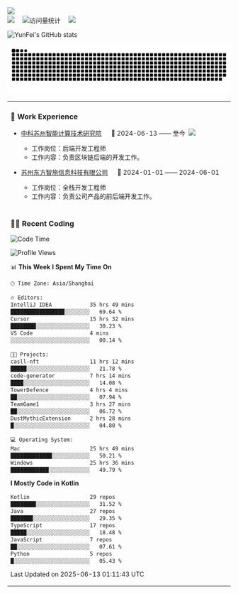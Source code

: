   <!-- dynamic typing effect 动态打字效果 -->
  <div>
    <a href="http://yunfei.plus">
      <img src="https://readme-typing-svg.demolab.com?font=Fira+Code&pause=1000&width=435&lines=console.log(%22Hello%2C%20World%22);祝您今天愉快!&center=true&size=27" />
    </a>
  </div>

  <div>
    <a href="http://yunfei.plus/"><img src="https://img.shields.io/badge/Website-博客-8c36db" /></a>&emsp;
    <!-- visitor -->
    <img src="https://komarev.com/ghpvc/?username=yunfeidog&label=Views&color=orange&style=flat" alt="访问量统计" />&emsp;
    <!-- wakatime -->    
    <a href="https://wakatime.com/@yunfeidog"><img src="https://wakatime.com/badge/user/42d0678c-368b-448b-9a77-5d21c5b55352.svg" /></a>
  </div>

![YunFei's GitHub stats](https://github-readme-stats.vercel.app/api?username=yunfeidog)

![snake](./dist/github-contribution-grid-snake.svg)


<table>

<tr><td>

### 🏢 Work Experience

<img align="right" width="88" src="https://cdn.jsdelivr.net/gh/yunfeidog/yunfeidog/assets/images/yuanze.png" />

- [中科苏州智能计算技术研究院](http://iict.ac.cn/sy) &emsp; 📌 2024-06-13 —— 至今

    - 工作岗位：后端开发工程师
    - 工作内容：负责区块链后端的开发工作。

- [苏州东方智旅信息科技有限公司](http://www.leyoobao.com/) &emsp; 📌 2024-01-01 —— 2024-06-01

    - 工作岗位：全栈开发工程师
    - 工作内容：负责公司产品的前后端开发工作。

</td></tr>

<tr><td>

### 👩‍💻 Recent Coding

<!--START_SECTION:waka-->
![Code Time](http://img.shields.io/badge/Code%20Time-3%2C155%20hrs%2023%20mins-blue)

![Profile Views](http://img.shields.io/badge/Profile%20Views-0-blue)

📊 **This Week I Spent My Time On** 

```text
🕑︎ Time Zone: Asia/Shanghai

🔥 Editors: 
IntelliJ IDEA            35 hrs 49 mins      █████████████████░░░░░░░░   69.64 % 
Cursor                   15 hrs 32 mins      ████████░░░░░░░░░░░░░░░░░   30.23 % 
VS Code                  4 mins              ░░░░░░░░░░░░░░░░░░░░░░░░░   00.14 % 

🐱‍💻 Projects: 
casll-nft                11 hrs 12 mins      █████░░░░░░░░░░░░░░░░░░░░   21.78 % 
code-generator           7 hrs 14 mins       ████░░░░░░░░░░░░░░░░░░░░░   14.08 % 
TowerDefence             4 hrs 4 mins        ██░░░░░░░░░░░░░░░░░░░░░░░   07.94 % 
TeamGame1                3 hrs 27 mins       ██░░░░░░░░░░░░░░░░░░░░░░░   06.72 % 
DustMythicExtension      2 hrs 28 mins       █░░░░░░░░░░░░░░░░░░░░░░░░   04.80 % 

💻 Operating System: 
Mac                      25 hrs 49 mins      █████████████░░░░░░░░░░░░   50.21 % 
Windows                  25 hrs 36 mins      ████████████░░░░░░░░░░░░░   49.79 % 
```

**I Mostly Code in Kotlin** 

```text
Kotlin                   29 repos            ████████░░░░░░░░░░░░░░░░░   31.52 % 
Java                     27 repos            ███████░░░░░░░░░░░░░░░░░░   29.35 % 
TypeScript               17 repos            █████░░░░░░░░░░░░░░░░░░░░   18.48 % 
JavaScript               7 repos             ██░░░░░░░░░░░░░░░░░░░░░░░   07.61 % 
Python                   5 repos             █░░░░░░░░░░░░░░░░░░░░░░░░   05.43 % 
```




 Last Updated on 2025-06-13 01:11:43 UTC
<!--END_SECTION:waka-->

</td></tr>
<table>
